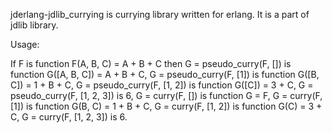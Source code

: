 jderlang-jdlib_currying is currying library written for erlang.
It is a part of jdlib library.

Usage:

If F is function F(A, B, C) = A + B + C then
G = pseudo_curry(F, []) is function G([A, B, C]) = A + B + C,
G = pseudo_curry(F, [1]) is function G([B, C]) = 1 + B + C,
G = pseudo_curry(F, [1, 2]) is function G([C]) = 3 + C,
G = pseudo_curry(F, [1, 2, 3]) is 6,
G = curry(F, []) is function G = F,
G = curry(F, [1]) is function G(B, C) = 1 + B + C,
G = curry(F, [1, 2]) is function G(C) = 3 + C,
G = curry(F, [1, 2, 3]) is 6.
